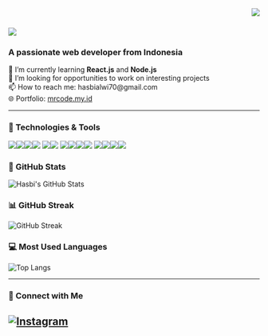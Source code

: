 <img align="right" src="https://visitor-badge.laobi.icu/badge?page_id=hasbialwikusmana.hasbialwikusmana" />

<h1 align="left">
    <img src="https://readme-typing-svg.herokuapp.com/?font=Righteous&size=35&center=false&vCenter=false&width=500&height=70&duration=4000&lines=Hi+There!+👋;+I'm+Hasbi+Alwi+Kusmana!;" />
</h1>

<h3 align="left">A passionate web developer from Indonesia</h3>

<p align="left">
    🌱 I’m currently learning <strong>React.js</strong> and <strong>Node.js</strong> <br>
    💼 I’m looking for opportunities to work on interesting projects <br>
    📫 How to reach me: hasbialwi70@gmail.com <br>
    🌐 Portfolio: <a href="https://mrcode.my.id/">mrcode.my.id</a> <br>
</p>

---

### 🔧 Technologies & Tools

<img src="https://img.shields.io/badge/HTML5-E34F26?style=for-the-badge&logo=html5&logoColor=white" /><img src="https://img.shields.io/badge/CSS3-1572B6?style=for-the-badge&logo=css3&logoColor=white" /><img src="https://img.shields.io/badge/JavaScript-F7DF1E?style=for-the-badge&logo=javascript&logoColor=black" /><img src="https://img.shields.io/badge/PHP-777BB4?style=for-the-badge&logo=php&logoColor=white" />
<img src="https://img.shields.io/badge/MySQL-00000F?style=for-the-badge&logo=mysql&logoColor=white" /><img src="https://img.shields.io/badge/PostgreSQL-316192?style=for-the-badge&logo=postgresql&logoColor=white" />
<img src="https://img.shields.io/badge/Bootstrap-563D7C?style=for-the-badge&logo=bootstrap&logoColor=white" /><img src="https://img.shields.io/badge/React-20232A?style=for-the-badge&logo=react&logoColor=61DAFB" /><img src="https://img.shields.io/badge/Express.js-404D59?style=for-the-badge&logo=express&logoColor=white" /><img src="https://img.shields.io/badge/Tailwind_CSS-06B6D4?style=for-the-badge&logo=tailwind-css&logoColor=white" />
<img src="https://img.shields.io/badge/Git-F05032?style=for-the-badge&logo=git&logoColor=white" /><img src="https://img.shields.io/badge/GitHub-181717?style=for-the-badge&logo=github&logoColor=white" /><img src="https://img.shields.io/badge/Visual_Studio_Code-0078D4?style=for-the-badge&logo=visual%20studio%20code&logoColor=white" /><img src="https://img.shields.io/badge/Postman-FF6C37?style=for-the-badge&logo=Postman&logoColor=white" />

### 🌟 GitHub Stats

![Hasbi's GitHub Stats](https://github-readme-stats.vercel.app/api?username=hasbialwikusmana&show_icons=true&theme=radical)

### 📊 GitHub Streak

![GitHub Streak](https://github-readme-streak-stats.herokuapp.com/?user=hasbialwikusmana&theme=dark)

### 💻 Most Used Languages

![Top Langs](https://github-readme-stats.vercel.app/api/top-langs/?username=hasbialwikusmana&layout=compact&theme=radical)

---

### 📲 Connect with Me
[![Instagram](https://img.shields.io/badge/instagram-%23E4405F.svg?&style=for-the-badge&logo=instagram&logoColor=white)](https://www.instagram.com/hasbialwikusmana/)
---
